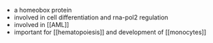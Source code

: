 - a homeobox protein
- involved in cell differentiation and rna-pol2 regulation 
- involved in [[AML]]
- important for [[hematopoiesis]] and development of [[monocytes]]
